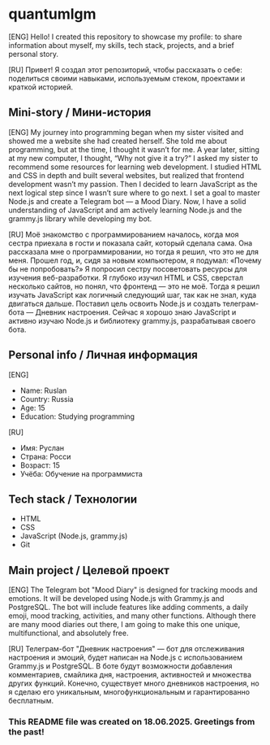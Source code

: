 # quantumlgm
[ENG]
Hello! I created this repository to showcase my profile: to share information about myself, my skills, tech stack, projects, and a brief personal story.

[RU]
Привет! Я создал этот репозиторий, чтобы рассказать о себе: поделиться своими навыками, используемым стеком, проектами и краткой историей.

## Mini-story / Мини-история
[ENG]
My journey into programming began when my sister visited and showed me a website she had created herself. She told me about programming, but at the time, I thought it wasn’t for me. A year later, sitting at my new computer, I thought, “Why not give it a try?” I asked my sister to recommend some resources for learning web development.
I studied HTML and CSS in depth and built several websites, but realized that frontend development wasn’t my passion. Then I decided to learn JavaScript as the next logical step since I wasn’t sure where to go next. I set a goal to master Node.js and create a Telegram bot — a Mood Diary.
Now, I have a solid understanding of JavaScript and am actively learning Node.js and the grammy.js library while developing my bot.

[RU]
Моё знакомство с программированием началось, когда моя сестра приехала в гости и показала сайт, который сделала сама. Она рассказала мне о программировании, но тогда я решил, что это не для меня. Прошел год, и, сидя за новым компьютером, я подумал: «Почему бы не попробовать?» Я попросил сестру посоветовать ресурсы для изучения веб-разработки.
Я глубоко изучил HTML и CSS, сверстал несколько сайтов, но понял, что фронтенд — это не моё. Тогда я решил изучать JavaScript как логичный следующий шаг, так как не знал, куда двигаться дальше. Поставил цель освоить Node.js и создать телеграм-бота — Дневник настроения.
Сейчас я хорошо знаю JavaScript и активно изучаю Node.js и библиотеку grammy.js, разрабатывая своего бота.

## Personal info / Личная информация
[ENG]
* Name: Ruslan
* Country: Russia
* Age: 15
* Education: Studying programming

[RU]
* Имя: Руслан
* Страна: Росси
* Возраст: 15
* Учёба: Обучение на программиста

## Tech stack / Технологии
* HTML
* CSS
* JavaScript (Node.js, grammy.js)
* Git


## Main project / Целевой проект
[ENG]
The Telegram bot "Mood Diary" is designed for tracking moods and emotions. It will be developed using Node.js with Grammy.js and PostgreSQL. The bot will include features like adding comments, a daily emoji, mood tracking, activities, and many other functions. Although there are many mood diaries out there, I am going to make this one unique, multifunctional, and absolutely free.

[RU]
Телеграм-бот "Дневник настроения" — бот для отслеживания настроения и эмоций, будет написан на Node.js с использованием Grammy.js и PostgreSQL. В боте будут возможности добавления комментариев, смайлика дня, настроения, активностей и множества других функций. Конечно, существует много дневников настроения, но я сделаю его уникальным, многофункциональным и гарантированно бесплатным.


### This README file was created on 18.06.2025. Greetings from the past!
